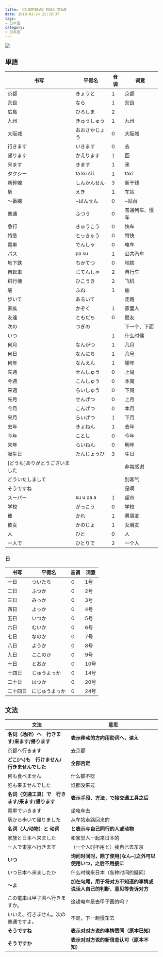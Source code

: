 ```yaml
---
title: 《大家的日语》初级1-第5课
date: 2018-03-24 22:39:37
tags:
- 日本語
category:
- 日本語
---
```

![](/images/IMG_1016.PNG)

## 単語

|书写|平假名|音调|词意|
|---|---|---|---|
|京都|きょうと|１|京都|
|奈良|なら|１|奈良|
|広島|ひろしま|２||
|九州|きゅうしゅう|１|九州|
|大阪城|おおさかじょう|０|大阪城|
|行きます|いきます|０|去|
|帰ります|かえります|１|回|
|来ます|きます|１|来|
|タクシー|ta ku si i|１|taxi|
|新幹線|しんかんせん|３|新干线|
|駅|えき|１|车站|
|〜番線|~ばんせん|０|~站台|
|普通|ふつう|０|普通列车、慢车|
|急行|きゅうこう|０|快车|
|特急|とっきゅう|０|特快|
|電車|でんしゃ|０|电车|
|パス|pa su|１|公共汽车|
|地下鉄|ちかてつ|０|地铁|
|自転車|じてんしゃ|２|自行车|
|飛行機|ひこうき|２|飞机|
|船|ふね|１|船|
|歩いて|あるいて||走路|
|家族|かぞく|１|家里人|
|友達|ともだち|０|朋友|
|次の|つぎの||下一个、下面|
|いつ||１|什么时候|
|何月|なんがつ|１|几月|
|何日|なんにち|１|几号|
|何年|なんえん|１|哪年|
|先週|せんしゅう|０|上周|
|今週|こんしゅう|０|本周|
|来週|らいしゅう|０|下周|
|先月|せんげつ|０|上月|
|今月|こんげつ|０|本月|
|来月|らいげつ|１|下月|
|去年|きょねん|１|去年|
|今年|ことし|０|今年|
|来年|らいねん|０|明年|
|誕生日|たんじょうび|３|生日|
|[どうも]ありがとうございました|||非常感谢|
|どういたしまして|||别客气|
|そうですね|||是啊|
|スーパー|su u pa a|１|超市|
|学校|がっこう|０|学校|
|彼|かれ|１|男朋友|
|彼女|かのじょ|１|女朋友|
|人|ひと|０|人|
|一人で|ひとりで|２|一个人|

### 日

|书写|平假名|音调|词意|
|---|---|---|---|
|一日|ついたち|０|1号|
|二日|ふつか|０|2号|
|三日|みっか|０|3号|
|四日|よっか|０|4号|
|五日|いつか|０|5号|
|六日|むいか|０|6号|
|七日|なのか|０|7号|
|八日|ようか|０|8号|
|九日|ここのか|０|9号|
|十日|とおか|０|10号|
|十四日|じゅうよっか|０|14号|
|二十日|はつか|０|20号|
|二十四日|にじゅうよっか|０|24号|




## 文法

|文法|意思|
|---|---|
|**名词（场所）へ　行きます/来ます/帰ります**|**表示移动的方向用助词へ，读え**|
|京都へ行きます|去京都|
|**どこ[へ]も　行けません/行きませんでした**|**全部否定**|
|何も食べません|什么都不吃|
|誰も来ませんでした|谁都没来过|
|**名词（交通工具）で　行きます/来ます/帰ります**|**表示手段、方法，で接交通工具之后**|
|電車でいきます|坐电车去|
|駅から歩いて帰りました|从车站走路回来的|
|**名词（人/动物）と 动词**|**と表示与自己同行的人或动物**|
|家族と日本へ来ました|和家里人一起来日本的|
|一人で東京へ行きます|（一个人时不用と）我自己去东京|
|**いつ**|**询问时间时，除了使用[なん~]之外可以使用いつ，之后不用接に**|
|いつ日本へ来ましたか|什么时候来日本（各种时间的疑问）|
|**〜よ**|**加在句尾，用于将对方不知道的事情或说话人自己的判断、意见等告诉对方**|
|この電車は甲子園へ行きますか。|这趟电车是去甲子园的吗？|
|いいえ、行きません。次の普通ですよ。|不是，下一趟慢车去|
|**そうですね**|**表示对对方说的事情赞同（原本已知）**|
|**そうですか**|**表示对对方说的新信息认可（原本不知）**|